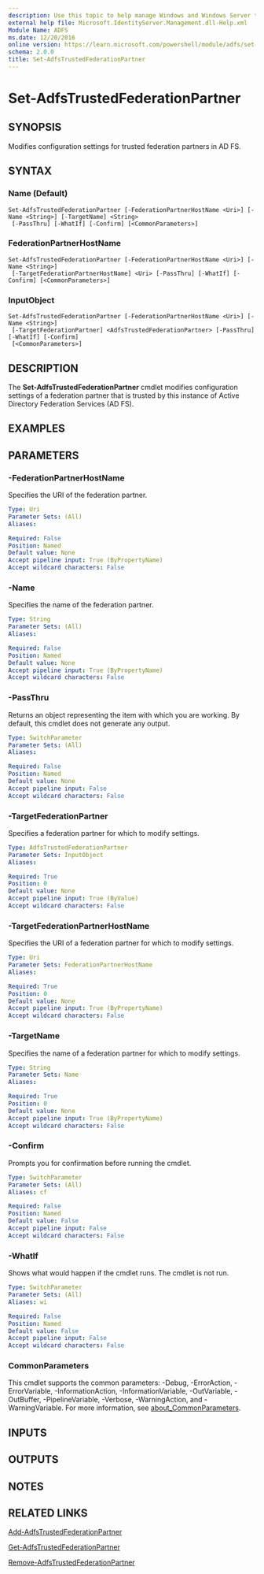 ```yaml
---
description: Use this topic to help manage Windows and Windows Server technologies with Windows PowerShell.
external help file: Microsoft.IdentityServer.Management.dll-Help.xml
Module Name: ADFS
ms.date: 12/20/2016
online version: https://learn.microsoft.com/powershell/module/adfs/set-adfstrustedfederationpartner?view=windowsserver2022-ps&wt.mc_id=ps-gethelp
schema: 2.0.0
title: Set-AdfsTrustedFederationPartner
---
```


# Set-AdfsTrustedFederationPartner

## SYNOPSIS
Modifies configuration settings for trusted federation partners in AD FS.

## SYNTAX

### Name (Default)
```
Set-AdfsTrustedFederationPartner [-FederationPartnerHostName <Uri>] [-Name <String>] [-TargetName] <String>
 [-PassThru] [-WhatIf] [-Confirm] [<CommonParameters>]
```

### FederationPartnerHostName
```
Set-AdfsTrustedFederationPartner [-FederationPartnerHostName <Uri>] [-Name <String>]
 [-TargetFederationPartnerHostName] <Uri> [-PassThru] [-WhatIf] [-Confirm] [<CommonParameters>]
```

### InputObject
```
Set-AdfsTrustedFederationPartner [-FederationPartnerHostName <Uri>] [-Name <String>]
 [-TargetFederationPartner] <AdfsTrustedFederationPartner> [-PassThru] [-WhatIf] [-Confirm]
 [<CommonParameters>]
```

## DESCRIPTION
The **Set-AdfsTrustedFederationPartner** cmdlet modifies configuration settings of a federation partner that is trusted by this instance of Active Directory Federation Services (AD FS).

## EXAMPLES

## PARAMETERS

### -FederationPartnerHostName
Specifies the URI of the federation partner.

```yaml
Type: Uri
Parameter Sets: (All)
Aliases: 

Required: False
Position: Named
Default value: None
Accept pipeline input: True (ByPropertyName)
Accept wildcard characters: False
```

### -Name
Specifies the name of the federation partner.

```yaml
Type: String
Parameter Sets: (All)
Aliases: 

Required: False
Position: Named
Default value: None
Accept pipeline input: True (ByPropertyName)
Accept wildcard characters: False
```

### -PassThru
Returns an object representing the item with which you are working.
By default, this cmdlet does not generate any output.

```yaml
Type: SwitchParameter
Parameter Sets: (All)
Aliases: 

Required: False
Position: Named
Default value: None
Accept pipeline input: False
Accept wildcard characters: False
```

### -TargetFederationPartner
Specifies a federation partner for which to modify settings.

```yaml
Type: AdfsTrustedFederationPartner
Parameter Sets: InputObject
Aliases: 

Required: True
Position: 0
Default value: None
Accept pipeline input: True (ByValue)
Accept wildcard characters: False
```

### -TargetFederationPartnerHostName
Specifies the URI of a federation partner for which to modify settings.

```yaml
Type: Uri
Parameter Sets: FederationPartnerHostName
Aliases: 

Required: True
Position: 0
Default value: None
Accept pipeline input: True (ByPropertyName)
Accept wildcard characters: False
```

### -TargetName
Specifies the name of a federation partner for which to modify settings.

```yaml
Type: String
Parameter Sets: Name
Aliases: 

Required: True
Position: 0
Default value: None
Accept pipeline input: True (ByPropertyName)
Accept wildcard characters: False
```

### -Confirm
Prompts you for confirmation before running the cmdlet.

```yaml
Type: SwitchParameter
Parameter Sets: (All)
Aliases: cf

Required: False
Position: Named
Default value: False
Accept pipeline input: False
Accept wildcard characters: False
```

### -WhatIf
Shows what would happen if the cmdlet runs.
The cmdlet is not run.

```yaml
Type: SwitchParameter
Parameter Sets: (All)
Aliases: wi

Required: False
Position: Named
Default value: False
Accept pipeline input: False
Accept wildcard characters: False
```

### CommonParameters
This cmdlet supports the common parameters: -Debug, -ErrorAction, -ErrorVariable, -InformationAction, -InformationVariable, -OutVariable, -OutBuffer, -PipelineVariable, -Verbose, -WarningAction, and -WarningVariable. For more information, see [about_CommonParameters](https://go.microsoft.com/fwlink/?LinkID=113216).

## INPUTS

## OUTPUTS

## NOTES

## RELATED LINKS

[Add-AdfsTrustedFederationPartner](./Add-AdfsTrustedFederationPartner.md)

[Get-AdfsTrustedFederationPartner](./Get-AdfsTrustedFederationPartner.md)

[Remove-AdfsTrustedFederationPartner](./Remove-AdfsTrustedFederationPartner.md)

